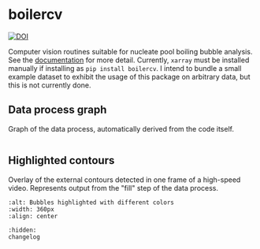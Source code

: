 # boilercv

[![DOI](https://zenodo.org/badge/503551174.svg)](https://zenodo.org/badge/latestdoi/503551174)

Computer vision routines suitable for nucleate pool boiling bubble analysis. See the [documentation](https://blakenaccarato.github.io/boilercv/) for more detail. Currently, `xarray` must be installed manually if installing as `pip install boilercv`. I intend to bundle a small example dataset to exhibit the usage of this package on arbitrary data, but this is not currently done.

## Data process graph

Graph of the data process, automatically derived from the code itself.

```{include} dag.md
```

## Highlighted contours

Overlay of the external contours detected in one frame of a high-speed video. Represents output from the "fill" step of the data process.

```{image} _static/multicolor.png
:alt: Bubbles highlighted with different colors
:width: 360px
:align: center
```

```{toctree}
:hidden:
changelog
```
